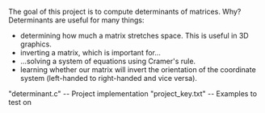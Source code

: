 The goal of this project is to compute determinants of matrices.
Why? Determinants are useful for many things:
* determining how much a matrix stretches space. This is useful in 3D graphics.
* inverting a matrix, which is important for... 
* ...solving a system of equations using Cramer's rule. 
* learning whether our matrix will invert the orientation of the coordinate system (left-handed to right-handed and vice versa).


"determinant.c" -- Project implementation
"project_key.txt" -- Examples to test on
